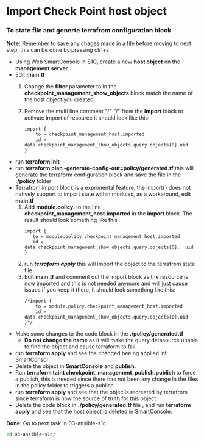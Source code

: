 # Import Check Point host object 
### To state file and generte terrafrom configuration block

**Note:** Remember to save any chages made in a file before moving to next step, this can be done by pressing ctrl+s

* Using Web SmartConsole in S1C, create a new **host object** on the **management server**
* Edit **main.tf**
  1. Change the **filter** parameter to in the **checkpoint_management_show_objects** block match the name of the  host object you created.
  2. Remove the multi line comment "/*" "*/" from the **import** block to activate import of resource it should look like this:
  
     ```
     import { 
         to = checkpoint_management_host.imported
         id = data.checkpoint_management_show_objects.query.objects[0].uid 
     }
      ```
* run **terraform init**
* run **terraform plan -generate-config-out=policy/generated.tf** this will generate the terraform configuration block and save the file in the **./policy** folder
* Terrafrom import block is a exprimental feature, the import{} does not natively support to import state within modules, as a workaround, edit **main.tf**
  1.  Add **module.policy.** 
   to the line **checkpoint_management_host.imported** in the **import** block. The result should look something like this
        ```
       import { 
           to = module.policy.checkpoint_management_host.imported
           id = data.checkpoint_management_show_objects.query.objects[0].  uid 
       }
        ```
  2. run ***terraform apply*** this will import the object to the terrafrom state file
  3. Edit **main.tf** and comment out the import block as the resource is now imported and this is not needed anymore and will just cause issues if you keep it there, it should look something like this:
     ```
     /*import { 
         to = module.policy.checkpoint_management_host.imported
         id = data.checkpoint_management_show_objects.query.objects[0].uid 
     }*/
      ```
* Make some changes to the code block in the **./policy/generated.tf**
  * **Do not change the name** as it will make the query datasource unable to find the object and cause terraform to fail.
* run **terraform apply** and see the changed beeing applied int SmartConsol
* Delete the object in **SmartConsole** and **publish**.
* Run **terraform taint checkpoint_management_publish.publish** to force a publish, this is needed since there has not been any change in the files in the policy folder to triggers a publish.
* run **terraform apply** and see that the objec is recreated by terrafrom since terraform is now the source of truth for this object.
* Delete the code block in **./policy/generated.tf** file , and run **terraform apply** and see that the host object is deleted in SmartConsole.

**Done**: Go to next task in 03-ansible-s1c
```bash
cd 03-ansible-s1c/
```
